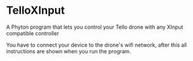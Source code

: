 # TelloXInput
A Phyton program that lets you control your Tello drone with any XInput compatible controller

You have to connect your device to the drone's wifi network, after this all instructions are shown when you run the program.
